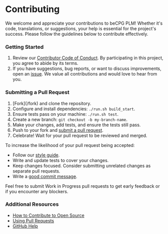 # Contributing

We welcome and appreciate your contributions to beCPG PLM! Whether it's code, translations, or suggestions, your help is essential for the project's success. Please follow the guidelines below to contribute effectively.

### Getting Started

1. Review our [Contributor Code of Conduct](CODE_OF_CONDUCT.md). By participating in this project, you agree to abide by its terms.
2. If you have suggestions, bug reports, or want to discuss improvements, open an [issue](https://github.com/becpg/becpg-community/issues). We value all contributions and would love to hear from you.

### Submitting a Pull Request

1. [Fork](<link-to-your-repository>/fork) and clone the repository.
2. Configure and install dependencies: `./run.sh build_start`.
3. Ensure tests pass on your machine: `./run.sh test`.
4. Create a new branch: `git checkout -b my-branch-name`.
5. Make your changes, add tests, and ensure the tests still pass.
6. Push to your fork and [submit a pull request](https://github.com/becpg/becpg-community/compare).
7. Celebrate! Wait for your pull request to be reviewed and merged.

To increase the likelihood of your pull request being accepted:

- Follow our [style guide](./docs/style.md).
- Write and update tests to cover your changes.
- Keep changes focused. Consider submitting unrelated changes as separate pull requests.
- Write a [good commit message](./docs/git-commits-messages.md).

Feel free to submit Work in Progress pull requests to get early feedback or if you encounter any blockers.

### Additional Resources

- [How to Contribute to Open Source](https://opensource.guide/how-to-contribute/)
- [Using Pull Requests](https://help.github.com/articles/about-pull-requests/)
- [GitHub Help](https://help.github.com)